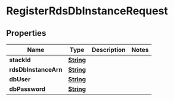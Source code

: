 

# RegisterRdsDbInstanceRequest


## Properties

| Name | Type | Description | Notes |
|------------ | ------------- | ------------- | -------------|
|**stackId** | [**String**](String.md) |  |  |
|**rdsDbInstanceArn** | [**String**](String.md) |  |  |
|**dbUser** | [**String**](String.md) |  |  |
|**dbPassword** | [**String**](String.md) |  |  |



